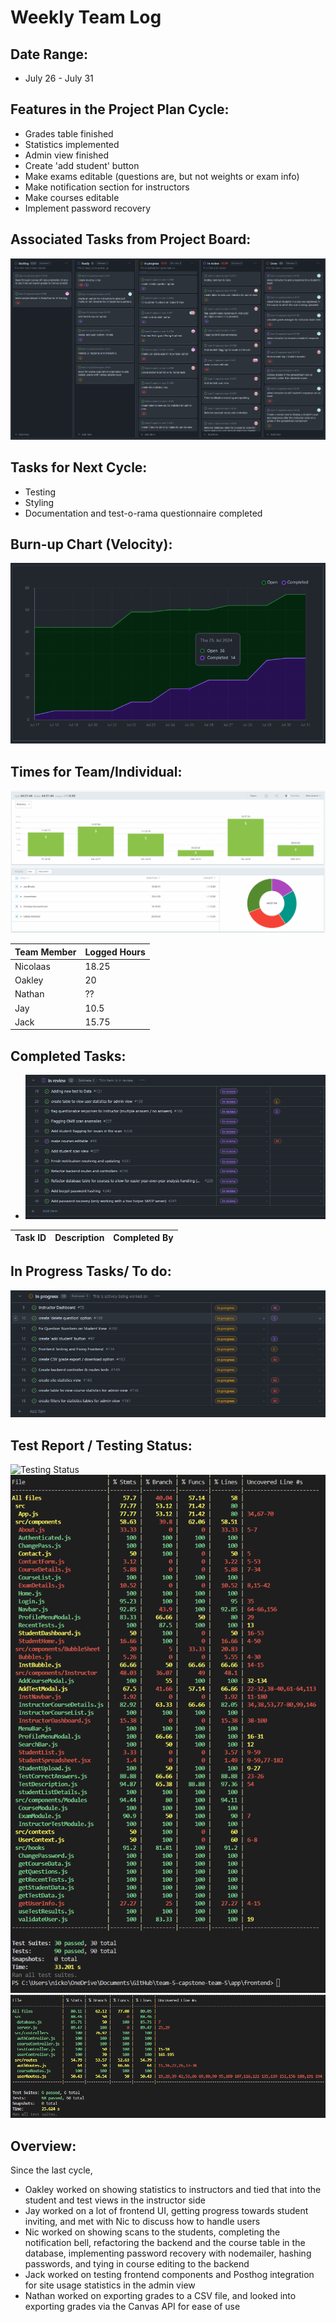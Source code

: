 # Weekly Team Log

## Date Range:

- July 26 - July 31

## Features in the Project Plan Cycle:

- Grades table finished
- Statistics implemented
- Admin view finished
- Create 'add student' button
- Make exams editable (questions are, but not weights or exam info)
- Make notification section for instructors
- Make courses editable
- Implement password recovery

## Associated Tasks from Project Board:

![Kanban](../logScreenshots/kanbanWeek10.png)

## Tasks for Next Cycle:

- Testing
- Styling
- Documentation and test-o-rama questionnaire completed

## Burn-up Chart (Velocity):

![Burnup](../logScreenshots/burnupWeek10.png)

## Times for Team/Individual:

![Timesheet](../logScreenshots/teamTimesheetWeek10.png)

| Team Member | Logged Hours |
| ----------- | ------------ |
| Nicolaas      |  18.25    |
| Oakley      | 20 |
| Nathan      | ?? |
| Jay         | 10.5 |
| Jack | 15.75 |


## Completed Tasks:

- ![Completed_Tasks](../logScreenshots/completedWeek10.png)

| Task ID | Description        | Completed By |
| ------- | ------------------ | ------------ |

## In Progress Tasks/ To do:

![WIP_Tasks](../logScreenshots/wipWeek10.png)


## Test Report / Testing Status:

![Testing Status](../logScreenshots/droneTestStatusWeek8.png)
![Frontend Tests](../logScreenshots/frontendTestWeek8.png)
![Backend Tests](../logScreenshots/backendTestWeek8.png)

## Overview:

Since the last cycle,
- Oakley worked on showing statistics to instructors and tied that into the student and test views in the instructor side
- Jay worked on a lot of frontend UI, getting progress towards student inviting, and met with Nic to discuss how to handle users
- Nic worked on showing scans to the students, completing the notification bell, refactoring the backend and the course table in the database, implementing password recovery with nodemailer, hashing passwords, and tying in course editing to the backend
- Jack worked on testing frontend components and Posthog integration for site usage statistics in the admin view
- Nathan worked on exporting grades to a CSV file, and looked into exporting grades via the Canvas API for ease of use
